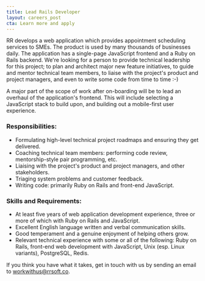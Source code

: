 ```yaml
---
title: Lead Rails Developer
layout: careers_post
cta: Learn more and apply
---
```


RR develops a web application which provides appointment scheduling services to SMEs. The product is used by many thousands of businesses daily. The application has a single-page JavaScript frontend and a Ruby on Rails backend. We're looking for a person to provide technical leadership for this project; to plan and architect major new feature initiatives, to guide and mentor technical team members, to liaise with the project's product and project managers, and even to write some code from time to time :-)

A major part of the scope of work after on-boarding will be to lead an overhaul of the application's frontend. This will include selecting a JavaScript stack to build upon, and building out a mobile-first user experience.

### Responsibilities:

- Formulating high-level technical project roadmaps and ensuring they get delivered.
- Coaching technical team members: performing code review, mentorship-style pair programming, etc.
- Liaising with the project's product and project managers, and other stakeholders.
- Triaging system problems and customer feedback.
- Writing code: primarily Ruby on Rails and front-end JavaScript.

### Skills and Requirements:

- At least five years of web application development experience, three or more of which with Ruby on Rails and JavaScript.
- Excellent English language written and verbal communication skills.
- Good temperament and a genuine enjoyment of helping others grow.
- Relevant technical experience with some or all of the following: Ruby on Rails, front-end web development with JavaScript, Unix (esp. Linux variants), PostgreSQL, Redis.

If you think you have what it takes, get in touch with us by sending an email to [workwithus@rrsoft.co](mailto:workwithus@rrsoft.co).
